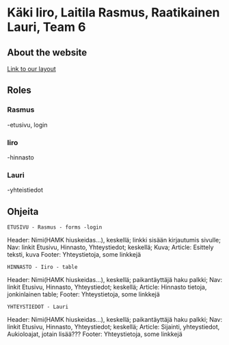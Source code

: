 # Käki Iiro, Laitila Rasmus, Raatikainen Lauri, Team 6

## About the website
[Link to our layout](https://rajamäenhiuskeidas.fi/)

## Roles

### Rasmus
-etusivu, login
### Iiro
-hinnasto
### Lauri
-yhteistiedot


## Ohjeita
	ETUSIVU - Rasmus - forms -login
Header: Nimi(HAMK hiuskeidas...), keskellä; linkki sisään kirjautumis sivulle;
Nav: linkit Etusivu, Hinnasto, Yhteystiedot; keskellä;
Kuva;
Article: Esittely teksti, kuva
Footer: Yhteystietoja, some linkkejä

	HINNASTO - Iiro - table
Header: Nimi(HAMK hiuskeidas...), keskellä; paikantäyttäjä haku palkki;
Nav: linkit Etusivu, Hinnasto, Yhteystiedot; keskellä;
Article: Hinnasto tietoja, jonkinlainen table;
Footer: Yhteystietoja, some linkkejä

	YHTEYSTIEDOT - Lauri
Header: Nimi(HAMK hiuskeidas...), keskellä; paikantäyttäjä haku palkki;
Nav: linkit Etusivu, Hinnasto, Yhteystiedot; keskellä;
Article: Sijainti, yhteystiedot, Aukioloajat, jotain lisää???
Footer: Yhteystietoja, some linkkejä
